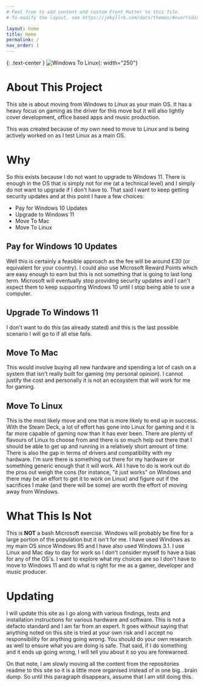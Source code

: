 ```yaml
---
# Feel free to add content and custom Front Matter to this file.
# To modify the layout, see https://jekyllrb.com/docs/themes/#overriding-theme-defaults

layout: home
title: Home
permalink: /
nav_order: 1
---
```


{: .text-center }
![Windows To Linux](/assets/img/logo.png){: width="250"}


# About This Project
This site is about moving from Windows to Linux as your main OS. It has a heavy focus on gaming as the driver for this move but it will also lightly cover development, office based apps and music production.

This was created because of my own need to move to Linux and is being actively worked on as I test Linux as a main OS.

# Why
So this exists because I do not want to upgrade to Windows 11. There is enough in the OS that is simply not for me (at a technical level) and
I simply do not want to upgrade if I don't have to. That said I want to keep getting security updates and at this point I have a few choices:

- Pay for Windows 10 Updates
- Upgrade to Windows 11
- Move To Mac
- Move To Linux

## Pay for Windows 10 Updates
Well this is certainly a feasible approach as the fee will be around £30 (or equivalent for your country). I could also use Microsoft Reward
Points which are easy enough to earn but this is not something that is going to last long term. Microsoft will eventually stop providing security updates and I can't expect them to keep supporting Windows 10 until I stop being able to use a computer.

## Upgrade To Windows 11
I don't want to do this (as already stated) and this is the last possible scenario I will go to if all else fails.

## Move To Mac
This would involve buying all new hardware and spending a lot of cash on a system that isn't really built for gaming (my personal opinion).
I cannot justify the cost and personally it is not an ecosystem that will work for me for gaming.

## Move To Linux
This is the most likely move and one that is more likely to end up in success. With the Steam Deck, a lot of effort has gone into Linux for gaming and it is far more capable of gaming now than it has ever been. There are plenty of flavours of Linux to choose from and there is so much help out there that I should be able to get up and running in a relatively short amount of time.
There is also the gap in terms of drivers and compatibility with my hardware. I'm sure there is something out there for my hardware or something generic enough that it will work. All I have to do is work out do the pros out weigh the cons (for instance, "it just works" on Windows and there may be an effort to get it to work on Linux) and figure out if the sacrifices I make (and there will be some) are worth the effort of moving away from Windows.

# What This Is Not
This is **NOT** a bash Microsoft exercise. Windows will probably be fine for a large portion of the population but it isn't for me. I have used Windows as my main OS since Windows 95 and I have also used Windows 3.1. I use Linux and Mac day to day for work so I don't consider myself to have a bias for any of the OS's. I want to explore what my choices are so I don't have to move to Windows 11 and do what is right for me as a gamer, developer and music producer.

# Updating
I will update this site as I go along with various findings, tests and installation instructions for various hardware and software. This is not a defacto standard and I am far from an expert. It goes without saying that anything noted on this site is tried at your own risk and I accept no responsibility for anything going wrong. You should do your own research as well to ensure what you are doing is safe. That said, if I do something and it ends up going wrong, I will tell you about it so you are forewarned.

On that note, I am slowly moving all the content from the repositories readme to this site so it is a little more organised instead of in one big...brain dump. So until this paragraph disappears, assume that I am still doing this.